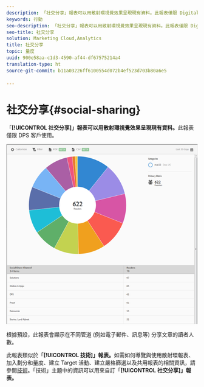 ```yaml
---
description: 「社交分享」報表可以用散射環視覺效果呈現現有資料。此報表僅限 Digital Publishing Suites (DPS) 客戶使用。
keywords: 行動
seo-description: 「社交分享」報表可以用散射環視覺效果呈現現有資料。此報表僅限 Digital Publishing Suites (DPS) 客戶使用。
seo-title: 社交分享
solution: Marketing Cloud,Analytics
title: 社交分享
topic: 量度
uuid: 900e58aa-c1d3-4590-af44-df67575214a4
translation-type: ht
source-git-commit: b11a03226ff6100554d072b4ef523d703b80a6e5

---
```



# 社交分享{#social-sharing}

「**[!UICONTROL 社交分享]」報表可以用散射環視覺效果呈現現有資料。**&#x200B;此報表僅限 DPS 客戶使用。

![](assets/dps_social_share.png)

根據預設，此報表會顯示在不同管道 (例如電子郵件、訊息等) 分享文章的讀者人數。

此報表類似於「**[!UICONTROL 技術]」報表。**&#x200B;如需如何導覽與使用散射環報表、加入劃分和量度、建立 Target 活動、建立嚴格篩選以及共用報表的相關資訊，請參閱[技術](//help/using/usage/reports-technology.md)。「技術」主題中的資訊可以用來自訂「**[!UICONTROL 社交分享]」報表。**
